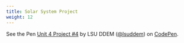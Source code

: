 ```yaml
---
title: Solar System Project
weight: 12
---
```


<p data-height="600" data-theme-id="33744" data-slug-hash="c710d001a32477470beb149ba62f8cf9" data-default-tab="css,result" data-user="lsuddem" data-pen-title="Unit 4 Project #4" data-editable="true" class="codepen">See the Pen <a href="https://codepen.io/lsuddem/pen/c710d001a32477470beb149ba62f8cf9/">Unit 4 Project #4</a> by LSU DDEM (<a href="https://codepen.io/lsuddem">@lsuddem</a>) on <a href="https://codepen.io">CodePen</a>.</p>
<script async src="https://static.codepen.io/assets/embed/ei.js"></script>